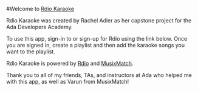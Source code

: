 #Welcome to [Rdio Karaoke](http://rdiokaraoke.com)

Rdio Karaoke was created by Rachel Adler as her capstone project for the Ada Developers Academy.

To use this app, sign-in to or sign-up for Rdio using the link below. Once you are signed in, create a playlist and then add the karaoke songs you want to the playlist.

Rdio Karaoke is powered by [Rdio](http://rdio.com) and [MusixMatch](http://musixmatch.com).

Thank you to all of my friends, TAs, and instructors at Ada who helped me with this app, as well as Varun from MusixMatch!
